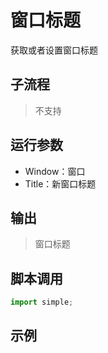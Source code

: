 # 窗口标题 
获取或者设置窗口标题

## 子流程
> 不支持


## 运行参数

* Window：窗口
* Title：新窗口标题


## 输出

> 窗口标题    


## 脚本调用

```python
import simple;

```

## 示例